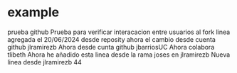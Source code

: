 # example
prueba github
Prueba para verificar interacacion entre usuarios al fork
linea agregada el 20/06/2024
desde reposity
ahora el cambio desde cuenta github jlramirezb 
Ahora desde cunta github jbarriosUC
Ahora colabora tlibeth
Ahora he añadido esta linea desde la rama joses en jlramirezb
Nueva linea desde jlramirezb
44
